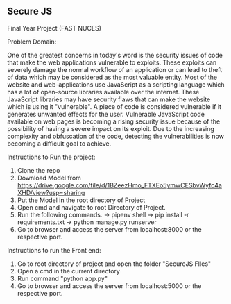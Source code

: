 ## Secure JS

Final Year Project (FAST NUCES)

Problem Domain:

One of the greatest concerns in today's word is the security issues of code that make the web applications vulnerable to exploits. These exploits can severely damage the normal workflow of an application or can lead to theft of data which may be considered as the most valuable entity.
Most of the website and web-applications use JavaScript as a scripting language which has a lot of open-source libraries available over the internet. These JavaScript libraries may have security flaws that can make the website which is using it "vulnerable". A piece of code is considered vulnerable if it generates unwanted effects for the user.
Vulnerable JavaScript code available on web pages is becoming a rising security issue because of the possibility of having a severe impact on its exploit. Due to the increasing complexity and obfuscation of the code, detecting the vulnerabilities is now becoming a difficult goal to achieve.

Instructions to Run the project:
1. Clone the repo
2. Download Model from https://drive.google.com/file/d/1BZeezHmo_FTXEo5ymwCESbvWyfc4aXHD/view?usp=sharing
3. Put the Model in the root directory of Project
4. Open cmd and navigate to root Directory of Project.
5. Run the following commands.
	-> pipenv shell
	-> pip install -r requirements.txt
	-> python manage.py runserver
6. Go to browser and access the server from localhost:8000 or the respective port.

Instructions to run the Front end:
1. Go to root directory of project and open the folder "SecureJS FIles"
2. Open a cmd in the current directory
3. Run command "python app.py"
4. Go to browser and access the server from localhost:5000 or the respective port.
